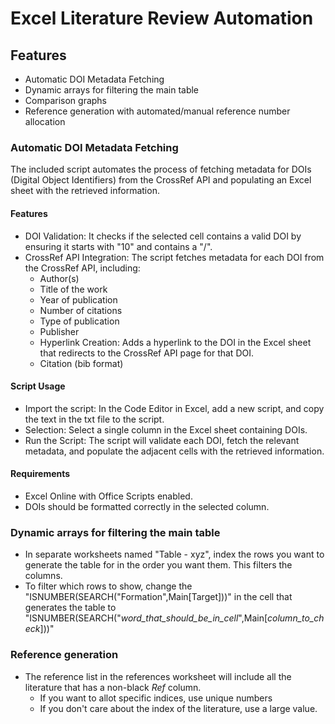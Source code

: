 # Excel Literature Review Automation

## Features
- Automatic DOI Metadata Fetching
- Dynamic arrays for filtering the main table
- Comparison graphs
- Reference generation with automated/manual reference number allocation

### Automatic DOI Metadata Fetching
The included script automates the process of fetching metadata for DOIs (Digital Object Identifiers) from the CrossRef API and populating an Excel sheet with the retrieved information.

#### Features
- DOI Validation: It checks if the selected cell contains a valid DOI by ensuring it starts with "10" and contains a "/".
- CrossRef API Integration: The script fetches metadata for each DOI from the CrossRef API, including:
  - Author(s)
  - Title of the work
  - Year of publication
  - Number of citations
  - Type of publication
  - Publisher
  - Hyperlink Creation: Adds a hyperlink to the DOI in the Excel sheet that redirects to the CrossRef API page for that DOI.
  - Citation (bib format)

#### Script Usage
- Import the script: In the Code Editor in Excel, add a new script, and copy the text in the txt file to the script.
- Selection: Select a single column in the Excel sheet containing DOIs.
- Run the Script: The script will validate each DOI, fetch the relevant metadata, and populate the adjacent cells with the retrieved information.

#### Requirements
- Excel Online with Office Scripts enabled.
- DOIs should be formatted correctly in the selected column.

### Dynamic arrays for filtering the main table
- In separate worksheets named "Table - xyz", index the rows you want to generate the table for in the order you want them. This filters the columns.
- To filter which rows to show, change the "ISNUMBER(SEARCH("Formation",Main[Target]))" in the cell that generates the table to "ISNUMBER(SEARCH("_word_that_should_be_in_cell_",Main[_column_to_check_]))"

### Reference generation
- The reference list in the references worksheet will include all the literature that has a non-black _Ref_ column.
  - If you want to allot specific indices, use unique numbers
  - If you don't care about the index of the literature, use a large value.
